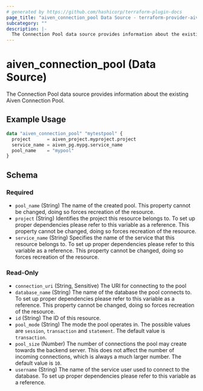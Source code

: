 ```yaml
---
# generated by https://github.com/hashicorp/terraform-plugin-docs
page_title: "aiven_connection_pool Data Source - terraform-provider-aiven"
subcategory: ""
description: |-
  The Connection Pool data source provides information about the existing Aiven Connection Pool.
---
```


# aiven_connection_pool (Data Source)

The Connection Pool data source provides information about the existing Aiven Connection Pool.

## Example Usage

```terraform
data "aiven_connection_pool" "mytestpool" {
  project      = aiven_project.myproject.project
  service_name = aiven_pg.mypg.service_name
  pool_name    = "mypool"
}
```

<!-- schema generated by tfplugindocs -->
## Schema

### Required

- `pool_name` (String) The name of the created pool. This property cannot be changed, doing so forces recreation of the resource.
- `project` (String) Identifies the project this resource belongs to. To set up proper dependencies please refer to this variable as a reference. This property cannot be changed, doing so forces recreation of the resource.
- `service_name` (String) Specifies the name of the service that this resource belongs to. To set up proper dependencies please refer to this variable as a reference. This property cannot be changed, doing so forces recreation of the resource.

### Read-Only

- `connection_uri` (String, Sensitive) The URI for connecting to the pool
- `database_name` (String) The name of the database the pool connects to. To set up proper dependencies please refer to this variable as a reference. This property cannot be changed, doing so forces recreation of the resource.
- `id` (String) The ID of this resource.
- `pool_mode` (String) The mode the pool operates in. The possible values are `session`, `transaction` and `statement`. The default value is `transaction`.
- `pool_size` (Number) The number of connections the pool may create towards the backend server. This does not affect the number of incoming connections, which is always a much larger number. The default value is `10`.
- `username` (String) The name of the service user used to connect to the database. To set up proper dependencies please refer to this variable as a reference.
